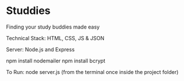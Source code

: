 # Studdies
Finding your study buddies made easy

Technical Stack: HTML, CSS, JS & JSON

Server: Node.js and Express

npm install nodemailer
npm install bcrypt

To Run: node server.js (from the terminal once inside the project folder)
